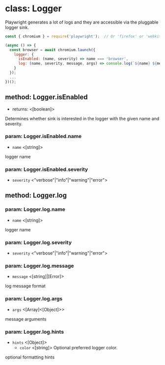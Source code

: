 # class: Logger

Playwright generates a lot of logs and they are accessible via the pluggable logger sink.

```js
const { chromium } = require('playwright');  // Or 'firefox' or 'webkit'.

(async () => {
  const browser = await chromium.launch({
    logger: {
      isEnabled: (name, severity) => name === 'browser',
      log: (name, severity, message, args) => console.log(`${name} ${message}`)
    }
  });
  ...
})();
```

## method: Logger.isEnabled
- returns: <[boolean]>

Determines whether sink is interested in the logger with the given name and severity.

### param: Logger.isEnabled.name
- `name` <[string]>

logger name

### param: Logger.isEnabled.severity
- `severity` <"verbose"|"info"|"warning"|"error">

## method: Logger.log

### param: Logger.log.name
- `name` <[string]>

logger name

### param: Logger.log.severity
- `severity` <"verbose"|"info"|"warning"|"error">

### param: Logger.log.message
- `message` <[string]|[Error]>

log message format

### param: Logger.log.args
- `args` <[Array]<[Object]>>

message arguments

### param: Logger.log.hints
- `hints` <[Object]>
  - `color` <[string]> Optional preferred logger color.

optional formatting hints
